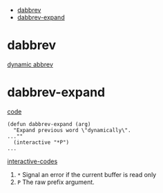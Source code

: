 - [dabbrev](#orgc5a80ff)
- [dabbrev-expand](#orgc58b449)

<a id="orgc5a80ff"></a>

# dabbrev

[dynamic abbrev](https://git.savannah.gnu.org/cgit/emacs.git/tree/lisp/dabbrev.el?h=fa65c044f2ebe666467166075c1507a8d0e1347f#n429)

<a id="orgc58b449"></a>

# dabbrev-expand

[code](https://git.savannah.gnu.org/cgit/emacs.git/tree/lisp/dabbrev.el?h=fa65c044f2ebe666467166075c1507a8d0e1347f#n429)

```elisp
(defun dabbrev-expand (arg)
  "Expand previous word \"dynamically\".
...""
  (interactive "*P")
...
```

[interactive-codes](https://www.gnu.org/software/emacs/manual/html_node/elisp/Interactive-Codes.html)

1.  `*` Signal an error if the current buffer is read only
2.  `P` The raw prefix argument.
